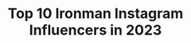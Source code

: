 ---
title: Top 10 Ironman Instagram Influencers in 2023
description: >-
  Find top ironman Instagram influencers in 2023. Most popular hashtags: #triathlon #running #triathlete #cyclinglife.
platform: Instagram
hits: 2257
text_top: Identify the best Instagram accounts on inBeat.
text_bottom: Our search engine holds 2257 Instagram influencers like this for you to collaborate.
profiles:
  - username: "laeti_mtls"
    fullname: >-
      Laetitia Mtls🚒
    bio: >-
      🚒 Sapeur Pompier Paris ⚓️ plongée 💦 🔜 ironman 70.3 les sables 💪Tour de Corse à vélo 🚲 🥜@foodspring_fr laetiFSG (-15%) 👨‍👩‍👧‍👦@grouss_est_la ❤️
    location: "France"
    followers: 65181
    engagement: 697
    commentsToLikes: 0.054076
    id: ck6tkfsbc4m5z0j71vnizd5vz
    verified: false
    hashtags: "#femmepompier, #fitgirl, #jsp, #brandweer"
  - username: "valentisanjuan"
    fullname: >-
      valentí sanjuan 🤘
    bio: >-
      🤘 Flipado de la Ultradistancia. ⚡️ Ironmans, Ultramans y locuras x el estilo. 🔥 Director creativo en la agencia de contenidos @menoscabezamascorazon
    location: "Spain"
    followers: 514212
    engagement: 580
    commentsToLikes: 0.047622
    id: ck5zx9uw37m8u0i1437oor6yj
    verified: true
    hashtags: "#saldremosdeesta"
  - username: "pinkironlady"
    fullname: >-
      Shelley MS,RD,CSSD 💖
    bio: >-
      Sports Dietitian🍓 3 X IRONMAN🏃🏼‍♀️ 8 X IRONMAN 70.3🚴🏻‍♀️ ‘19 IM70.3 WorldChampionships🌟 Masters Swimmer 🏊🏻‍♀️ 💓LOVES PINK💓
    location: "United States"
    followers: 7786
    engagement: 1693
    commentsToLikes: 0.048412
    id: ck6u6qndbh5rf0j71ty2dlh9t
    verified: false
    hashtags: ""
  - username: "asladurma"
    fullname: >-
      Fatih Topçu
    bio: >-
      Ironman 140.6(Pb 10:45) 10xIronman 70.3(Pb 4:46) 5 Marathon(Pb 3:18) 2016 Triatlon YG Şamp. 2019 Duatlon YG Şamp. 2020 CrossDuatlon YG Şamp.
    location: "Turkey"
    followers: 25264
    engagement: 507
    commentsToLikes: 0.108166
    id: ck5q0wc8s83560i11puc6emor
    verified: false
    hashtags: "#runner, #instarun, #cappadocia, #kosu"
  - username: "toni_alarcon_bello"
    fullname: >-
      Toni Alarcón Bello
    bio: >-
      ❌ Triatlo Hospitalet ❌ 🔹Finisher 13 Half 🔹Finisher 3 Ironman ⌚️ @polarspain 📍Barcelona ▶️ #entrenaporunsueño ◀️
    location: "Spain"
    followers: 46962
    engagement: 429
    commentsToLikes: 0.184252
    id: ck5herjlyuf2y0i11tlrcprqa
    verified: false
    hashtags: "#francia, #teidenationalpark, #tenerifeisland, #roadcycling"
  - username: "nico_dream"
    fullname: >-
      🇫🇷 🅽🅸🅲🅾🅻🅰🆂 🅂🅆🄸🄼 🅱🅸🅺🅴 🅁🅄🄽
    bio: >-
      ↝❃↜ ↝❃↜ ↝❃↜ ↝❃↜ ↝❃↜ 🥇1 Ironman 🥈8 Triathlons 🥉9 Marathons 🎽150 Dossards 🏁10 〰 130km 🔜 Une idée ? 🤨 ↝❃↜ ↝❃↜ ↝❃↜ ↝❃↜ ↝❃↜ 🎁 → #concoursnicodream
    location: "France"
    followers: 16352
    engagement: 589
    commentsToLikes: 0.141981
    id: ck6ty5sqj1ujt0j71jcb7r42j
    verified: false
    hashtags: "#training, #apexpro, #gpsdrawing, #trainingday"
  - username: "projekt_tri"
    fullname: >-
      Aga Badyna🇵🇱🇱🇺 𝗧𝗥𝗜𝗔𝗧𝗛𝗟𝗢𝗡
    bio: >-
      🔛mom, AG triathlete, creator📸🖋🎬 🎯the IRONMAN challenge 🔜32km trail💥 🖤 @instadlasportowcow #instadlasportowcow 📍Lux🇱🇺 🤓TRIATHLON TIPS▶️IGTV💥 👇BLOG👇‼️
    location: "Poland"
    followers: 6167
    engagement: 809
    commentsToLikes: 0.127455
    id: ck8t4sqfy7uw90j780mrw965v
    verified: false
    hashtags: "#wednesdayworkout, #bieganie, #specializedtarmac, #bieganiejestfajne"
  - username: "elien_janssen"
    fullname: >-
      E l i e n 🌱 Vegan
    bio: >-
      📍 𝐵𝑒𝑙𝑔𝑖𝑎𝑛 𝑡𝑟𝑖𝑎𝑡𝘩𝑙𝑒𝑡𝑒 🇧🇪 . 🌴 Ironman Hawaii finisher | 10K 36:35 | M: 2h54 🚲 Next: IM Hamburg . 🌲 Oᴜᴛᴅᴏᴏʀs . @intenzafitnessglobal @ridley_bikes .
    location: "United States"
    followers: 145291
    engagement: 429
    commentsToLikes: 0.036275
    id: ck5hjhor6gndp0i11r19tf8qk
    verified: false
    hashtags: "#whyirun, #wielrennen, #buildingmuscle, #workoutmotivation"
  - username: "lahfabrini"
    fullname: >-
      Larissa Fabrini
    bio: >-
      vice campeã amadora Ironman 🇧🇷🇲🇽 / vivo intensamente cada momento @vorrbrasil • @bonissimaclub
    location: "Brazil"
    followers: 63298
    engagement: 256
    commentsToLikes: 0.174269
    id: ck15t5x1egi5k0i19n8n9hu15
    verified: false
    hashtags: "#bonissimaclub, #runners, #runlikeagirl, #bikelife"
  - username: "lucaspaul"
    fullname: >-
      Luke Lombardo
    bio: >-
      ▫️Global Fitness Consultant/Celebrity Trainer ▫️Owner of LPL Fitness LLC ▫️Former IronMan triathlete/sub 3 hour marathoner ▫️Mabel’s Dad 🐶
    location: "United States"
    followers: 33053
    engagement: 808
    commentsToLikes: 0.018133
    id: ck8sx78jvge1h0j78p186nt66
    verified: false
    hashtags: "#fitlife, #fitnessmotivation, #goals, #athletelife"
---